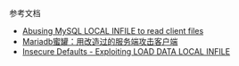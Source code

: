 参考文档

* [Abusing MySQL LOCAL INFILE to read client files](https://w00tsec.blogspot.com/2018/04/abusing-mysql-local-infile-to-read.html)
* [Mariadb蜜罐：用改造过的服务端攻击客户端](https://www.freebuf.com/sectool/128947.html)
* [Insecure Defaults - Exploiting LOAD DATA LOCAL INFILE](https://blog.tarq.io/insecure-defaults-exploiting-load-data-local-infile/)

